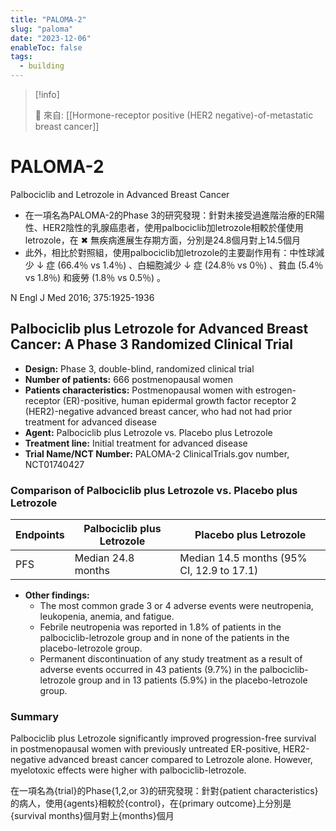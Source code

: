 ```yaml
---
title: "PALOMA-2"
slug: "paloma"
date: "2023-12-06"
enableToc: false
tags:
  - building
---
```


> [!info]
>
> 🌱 來自: [[Hormone-receptor positive (HER2 negative)-of-metastatic breast cancer]]

# PALOMA-2

Palbociclib and Letrozole in Advanced Breast Cancer

- 在一項名為PALOMA-2的Phase 3的研究發現：針對未接受過進階治療的ER陽性、HER2陰性的乳腺癌患者，使用palbociclib加letrozole相較於僅使用letrozole，在 ✖ 無疾病進展生存期方面，分別是24.8個月對上14.5個月
- 此外，相比於對照組，使用palbociclib加letrozole的主要副作用有：中性球減少 ↓ 症 (66.4％ vs 1.4％) 、白細胞減少 ↓ 症 (24.8％ vs 0％) 、貧血 (5.4％ vs 1.8％) 和疲勞 (1.8％ vs 0.5％) 。

N Engl J Med 2016; 375:1925-1936

## Palbociclib plus Letrozole for Advanced Breast Cancer: A Phase 3 Randomized Clinical Trial

- **Design:** Phase 3, double-blind, randomized clinical trial
- **Number of patients:** 666 postmenopausal women
- **Patients characteristics:** Postmenopausal women with estrogen-receptor (ER)-positive, human epidermal growth factor receptor 2 (HER2)-negative advanced breast cancer, who had not had prior treatment for advanced disease
- **Agent:** Palbociclib plus Letrozole vs. Placebo plus Letrozole
- **Treatment line:** Initial treatment for advanced disease
- **Trial Name/NCT Number:** PALOMA-2 ClinicalTrials.gov number, NCT01740427

### Comparison of Palbociclib plus Letrozole vs. Placebo plus Letrozole

| Endpoints | Palbociclib plus Letrozole | Placebo plus Letrozole                    |
| --------- | -------------------------- | ----------------------------------------- |
| PFS       | Median 24.8 months         | Median 14.5 months (95% CI, 12.9 to 17.1) |

- **Other findings:**
  - The most common grade 3 or 4 adverse events were neutropenia, leukopenia, anemia, and fatigue.
  - Febrile neutropenia was reported in 1.8% of patients in the palbociclib-letrozole group and in none of the patients in the placebo-letrozole group.
  - Permanent discontinuation of any study treatment as a result of adverse events occurred in 43 patients (9.7%) in the palbociclib-letrozole group and in 13 patients (5.9%) in the placebo-letrozole group.

### Summary

Palbociclib plus Letrozole significantly improved progression-free survival in postmenopausal women with previously untreated ER-positive, HER2-negative advanced breast cancer compared to Letrozole alone. However, myelotoxic effects were higher with palbociclib-letrozole.

在一項名為{trial}的Phase{1,2,or 3}的研究發現：針對{patient characteristics}的病人，使用{agents}相較於{control}，在{primary outcome}上分別是{survival months}個月對上{months}個月
